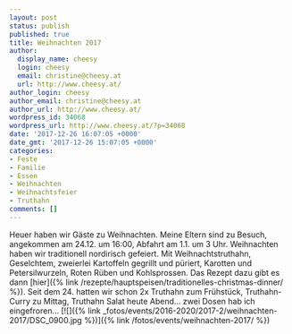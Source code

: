 ```yaml
---
layout: post
status: publish
published: true
title: Weihnachten 2017
author:
  display_name: cheesy
  login: cheesy
  email: christine@cheesy.at
  url: http://www.cheesy.at/
author_login: cheesy
author_email: christine@cheesy.at
author_url: http://www.cheesy.at/
wordpress_id: 34068
wordpress_url: http://www.cheesy.at/?p=34068
date: '2017-12-26 16:07:05 +0000'
date_gmt: '2017-12-26 15:07:05 +0000'
categories:
- Feste
- Familie
- Essen
- Weihnachten
- Weihnachtsfeier
- Truthahn
comments: []
---
```

Heuer haben wir Gäste zu Weihnachten. Meine Eltern sind zu Besuch, angekommen am 24.12. um 16:00, Abfahrt am 1.1. um 3 Uhr.
Weihnachten haben wir traditionell nordirisch gefeiert. Mit Weihnachtstruthahn, Geselchtem, zweierlei Kartoffeln gegrillt und püriert, Karotten und Petersilwurzeln, Roten Rüben und Kohlsprossen.
Das Rezept dazu gibt es dann [hier]({% link /rezepte/hauptspeisen/traditionelles-christmas-dinner/ %}).
Seit dem 24. hatten wir schon 2x Truthahn zum Frühstück, Truthahn-Curry zu Mittag, Truthahn Salat heute Abend... zwei Dosen hab ich eingefroren...
[![]({% link _fotos/events/2016-2020/2017-2/weihnachten-2017/DSC_0900.jpg %})]({% link /fotos/events/weihnachten-2017/ %})
